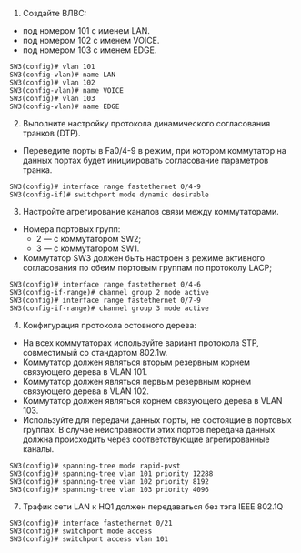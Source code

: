 1. Создайте ВЛВС: 
  - под номером 101 с именем LAN.
  - под номером 102 с именем VOICE.
  - под номером 103 с именем EDGE.
```
SW3(config)# vlan 101
SW3(config-vlan)# name LAN
SW3(config)# vlan 102
SW3(config-vlan)# name VOICE
SW3(config)# vlan 103
SW3(config-vlan)# name EDGE
```

2. Выполните настройку протокола динамического согласования транков (DTP). 
  - Переведите порты в Fa0/4-9 в режим, при котором коммутатор на данных портах будет инициировать согласование параметров транка.
```
SW3(config)# interface range fastethernet 0/4-9
SW3(config-if)# switchport mode dynamic desirable 
```
3. Настройте агрегирование каналов связи между коммутаторами.
  - Номера портовых групп: 
    - 2 — с коммутатором SW2;
    - 3 — с коммутатором SW1.
  - Коммутатор SW3 должен быть настроен в режиме активного согласования по обеим портовым группам по протоколу LACP;
```
SW3(config)# interface range fastethernet 0/4-6
SW3(config-if-range)# channel group 2 mode active
SW3(config)# interface range fastethernet 0/7-9
SW3(config-if-range)# channel group 3 mode active
```
4. Конфигурация протокола остовного дерева:
  - На всех коммутаторах используйте вариант протокола STP, совместимый со стандартом 802.1w.
  - Коммутатор должен являться вторым резервным корнем связующего дерева в VLAN 101.
  - Коммутатор должен являться первым резервным корнем связующего дерева в VLAN 102.
  - Коммутатор должен являться корнем связующего дерева в VLAN 103.
  - Используйте для передачи данных порты, не состоящие в портовых группах. В случае неисправности этих портов передача данных должна происходить через соответствующие агрегированные каналы.
```
SW3(config)# spanning-tree mode rapid-pvst
SW3(config)# spanning-tree vlan 101 priority 12288
SW3(config)# spanning-tree vlan 102 priority 8192
SW3(config)# spanning-tree vlan 103 priority 4096
```
7. Трафик сети LAN к HQ1 должен передаваться без тэга IEEE 802.1Q
```
SW3(config)# interface fastethernet 0/21
SW3(config)# switchport mode access
SW3(config)# switchport access vlan 101
```